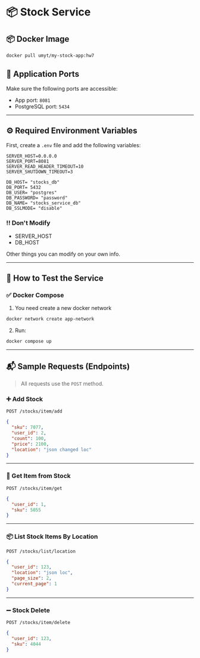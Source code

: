 # 📦 Stock Service

## 📦 Docker Image

```bash
docker pull umyt/my-stock-app:hw7
```

## 🚀 Application Ports

Make sure the following ports are accessible:

- App port: `8081`
- PostgreSQL port: `5434`

---

## ⚙️ Required Environment Variables

First, create a `.env` file and add the following variables:

```env
SERVER_HOST=0.0.0.0
SERVER_PORT=8081
SERVER_READ_HEADER_TIMEOUT=10
SERVER_SHUTDOWN_TIMEOUT=3

DB_HOST= "stocks_db"
DB_PORT= 5432
DB_USER= "postgres"
DB_PASSWORD= "password"
DB_NAME= "stocks_service_db"
DB_SSLMODE= "disable"
```

### ‼️ Don't Modify

- SERVER_HOST
- DB_HOST

Other things you can modify on your own info.

---

## 🧪 How to Test the Service

### ✅ Docker Compose

1. You need create a new docker network

```bash
docker network create app-network
```

2. Run:

```bash
docker compose up
```

---

## 📬 Sample Requests (Endpoints)

> All requests use the `POST` method.

### ➕ Add Stock

`POST /stocks/item/add`

```json
{
  "sku": 7077,
  "user_id": 2,
  "count": 100,
  "price": 2100,
  "location": "json changed loc"
}
```

---

### 📃 Get Item from Stock

`POST /stocks/item/get`

```json
{
  "user_id": 1,
  "sku": 5055
}
```

---

### 📦 List Stock Items By Location

`POST /stocks/list/location`

```json
{
  "user_id": 123,
  "location": "json loc",
  "page_size": 2,
  "current_page": 1
}
```

---

### ➖ Stock Delete

`POST /stocks/item/delete`

```json
{
  "user_id": 123,
  "sku": 4044
}
```
